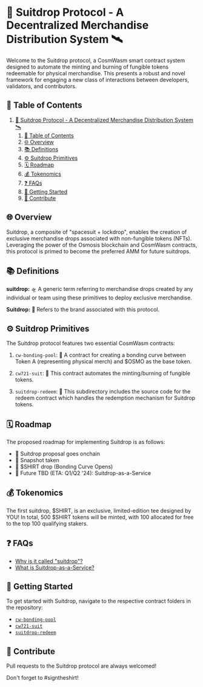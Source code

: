 # 🚀 Suitdrop Protocol - A Decentralized Merchandise Distribution System 🛰️

Welcome to the Suitdrop protocol, a CosmWasm smart contract system designed to automate the minting and burning of fungible tokens redeemable for physical merchandise. This presents a robust and novel framework for engaging a new class of interactions between developers, validators, and contributors.

## 📝 Table of Contents
1. [🚀 Suitdrop Protocol - A Decentralized Merchandise Distribution System 🛰️](#-suitdrop-protocol---a-decentralized-merchandise-distribution-system-️)
   1. [📝 Table of Contents](#-table-of-contents)
   2. [🌐 Overview](#-overview)
   3. [📚 Definitions](#-definitions)
   4. [⚙️ Suitdrop Primitives](#️-suitdrop-primitives)
   5. [🗓️ Roadmap](#️-roadmap)
   6. [💰 Tokenomics](#-tokenomics)
   7. [❓ FAQs](#-faqs)
   8. [🏁 Getting Started](#-getting-started)
   9. [🤝 Contribute](#-contribute)

## 🌐 Overview

Suitdrop, a composite of "spacesuit + lockdrop", enables the creation of exclusive merchandise drops associated with non-fungible tokens (NFTs). Leveraging the power of the Osmosis blockchain and CosmWasm contracts, this protocol is primed to become the preferred AMM for future suitdrops. 

## 📚 Definitions
**suitdrop:** 🛸 A generic term referring to merchandise drops created by any individual or team using these primitives to deploy exclusive merchandise.

**Suitdrop:** 🚀 Refers to the brand associated with this protocol.

## ⚙️ Suitdrop Primitives
The Suitdrop protocol features two essential CosmWasm contracts:

1. `cw-bonding-pool`: 🔄 A contract for creating a bonding curve between Token A (representing physical merch) and $OSMO as the base token.

2. `cw721-suit`: 🎽 This contract automates the minting/burning of fungible tokens. 

3. `suitdrop-redeem`: 🎁 This subdirectory includes the source code for the redeem contract which handles the redemption mechanism for Suitdrop tokens.

## 🗓️ Roadmap
The proposed roadmap for implementing Suitdrop is as follows:
- 📝 Suitdrop proposal goes onchain
- 📸 Snapshot taken
- 🎽 $SHIRT drop (Bonding Curve Opens)
- 🚀 Future TBD (ETA: Q1/Q2 '24): Suitdrop-as-a-Service

## 💰 Tokenomics
The first suitdrop, $SHIRT, is an exclusive, limited-edition tee designed by YOU! In total, 500 $SHIRT tokens will be minted, with 100 allocated for free to the top 100 qualifying stakers. 

## ❓ FAQs
- [Why is it called "suitdrop"?](./FAQ.md#why-suitdrop)
- [What is Suitdrop-as-a-Service?](./FAQ.md#what-is-saas)

## 🏁 Getting Started
To get started with Suitdrop, navigate to the respective contract folders in the repository:
- [`cw-bonding-pool`](./contracts/cw-bonding-pool/README.md)
- [`cw721-suit`](./contracts/cw721-suit/README.md)
- [`suitdrop-redeem`](./contracts/suitdrop-redeem/README.md)

## 🤝 Contribute
Pull requests to the Suitdrop protocol are always welcomed!

Don't forget to #signtheshirt!

